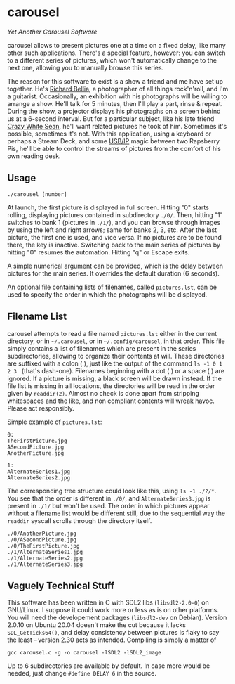 # carousel

_Yet Another Carousel Software_

carousel allows to present pictures one at a time on a fixed delay, like many other such applications. There's a special feature, however: you can switch to a different series of pictures, which won't automatically change to the next one, allowing you to manually browse this series.

The reason for this software to exist is a show a friend and me have set up together. He's [Richard Bellia](https://richardbellia.com/), a photographer of all things rock'n'roll, and I'm a guitarist. Occasionally, an exhibition with his photographs will be willing to arrange a show. He'll talk for 5 minutes, then I'll play a part, rinse &amp; repeat. During the show, a projector displays his photographs on a screen behind us at a 6-second interval. But for a particular subject, like his late friend [Crazy White Sean](https://www.crazywhitesean.biz), he'll want related pictures he took of him. Sometimes it's possible, sometimes it's not. With this application, using a keyboard or perhaps a Stream Deck, and some [USB/IP](https://usbip.sourceforge.net/) magic between two Rapsberry Pis, he'll be able to control the streams of pictures from the comfort of his own reading desk.

## Usage

`./carousel [number]`

At launch, the first picture is displayed in full screen. Hitting "0" starts rolling, displaying pictures contained in subdirectory `./0/`. Then, hitting "1" switches to bank 1 (pictures in `./1/`), and you can browse through images by using the left and right arrows; same for banks 2, 3, etc. After the last picture, the first one is used, and vice versa. If no pictures are to be found there, the key is inactive. Switching back to the main series of pictures by hitting "0" resumes the automation. Hitting "q" or Escape exits.

A simple numerical argument can be provided, which is the delay between pictures for the main series. It overrides the default duration (6 seconds).

An optional file containing lists of filenames, called `pictures.lst`, can be used to specify the order in which the photographs will be displayed.

## Filename List

carousel attempts to read a file named `pictures.lst` either in the current directory, or in `~/.carousel`, or in `~/.config/carousel`, in that order. This file simply contains a list of filenames which are present in the series subdirectories, allowing to organize their contents at will. These directories are suffixed with a colon (:), just like the output of the command `ls -1 0 1 2 3 ` (that's dash-one). Filenames beginning with a dot (.) or a space (&nbsp;) are ignored. If a picture is missing, a black screen will be drawn instead. If the file list is missing in all locations, the directories will be read in the order given by `readdir(2)`. Almost no check is done apart from stripping whitespaces and the like, and non compliant contents will wreak havoc. Please act responsibly.

Simple example of `pictures.lst`:

```
0:
TheFirstPicture.jpg
ASecondPicture.jpg
AnotherPicture.jpg

1:
AlternateSeries1.jpg
AlternateSeries2.jpg
```

The corresponding tree structure could look like this, using `ls -1 ./?/*`. You see that the order is different in `./0/`, and `AlternateSeries3.jpg` is present in `./1/` but won't be used. The order in which pictures appear without a filename list would be different still, due to the sequential way the `readdir` syscall scrolls through the directory itself.

```
./0/AnotherPicture.jpg
./0/ASecondPicture.jpg
./0/TheFirstPicture.jpg
./1/AlternateSeries1.jpg
./1/AlternateSeries2.jpg
./1/AlternateSeries3.jpg
```

## Vaguely Technical Stuff

This software has been written in C with SDL2 libs (`libsdl2-2.0-0`) on GNU/Linux. I suppose it could work more or less as is on other platforms. You will need the developement packages (`libsdl2-dev` on Debian). Version 2.0.10 on Ubuntu 20.04 doesn't make the cut because it lacks `SDL_GetTicks64()`, and delay consistency between pictures is flaky to say the least – version 2.30 acts as intended. Compiling is simply a matter of

`gcc carousel.c -g -o carousel -lSDL2 -lSDL2_image`

Up to 6 subdirectories are available by default. In case more would be needed, just change `#define DELAY 6` in the source. 
